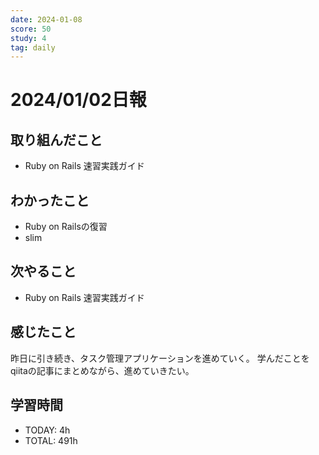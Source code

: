 ```yaml
---
date: 2024-01-08
score: 50
study: 4
tag: daily
---
```


# 2024/01/02日報
## 取り組んだこと
- Ruby on Rails 速習実践ガイド
## わかったこと
- Ruby on Railsの復習
- slim
## 次やること
- Ruby on Rails 速習実践ガイド
## 感じたこと
昨日に引き続き、タスク管理アプリケーションを進めていく。
学んだことをqiitaの記事にまとめながら、進めていきたい。
## 学習時間
- TODAY: 4h
- TOTAL: 491h